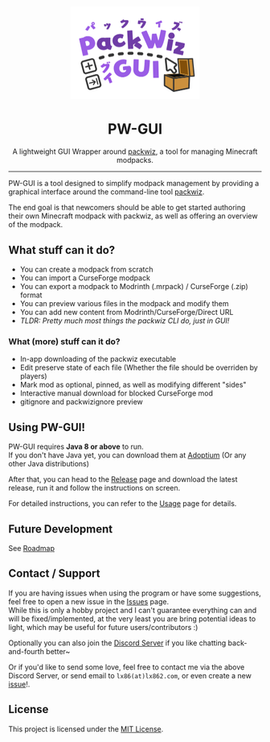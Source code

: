 <div style="text-align: center">
    <img src="./assets/pwgui_logo.svg" width="256" alt="PW-GUI Logo">    
    <h1>PW-GUI</h1>
    <p>A lightweight GUI Wrapper around <a href="https://github.com/packwiz/packwiz">packwiz</a>, a tool for managing Minecraft modpacks.</p>
</div>

---

PW-GUI is a tool designed to simplify modpack management by providing a graphical interface around the command-line tool [packwiz](https://packwiz.infra.link).

The end goal is that newcomers should be able to get started authoring their own Minecraft modpack with packwiz, as well as offering an overview of the modpack.

## What stuff can it do?
- You can create a modpack from scratch
- You can import a CurseForge modpack
- You can export a modpack to Modrinth (.mrpack) / CurseForge (.zip) format
- You can preview various files in the modpack and modify them
- You can add new content from Modrinth/CurseForge/Direct URL
- *TLDR: Pretty much most things the packwiz CLI do, just in GUI!*

### What (more) stuff can it do?
- In-app downloading of the packwiz executable
- Edit preserve state of each file (Whether the file should be overriden by players)
- Mark mod as optional, pinned, as well as modifying different "sides"
- Interactive manual download for blocked CurseForge mod
- gitignore and packwizignore preview

## Using PW-GUI!
PW-GUI requires **Java 8 or above** to run.  
If you don't have Java yet, you can download them at [Adoptium](https://adoptium.net) (Or any other Java distributions)

After that, you can head to the [Release](https://github.com/Kenny-Hui/PW-GUI/releases) page and download the latest release, run it and follow the instructions on screen.  

For detailed instructions, you can refer to the [Usage](./docs/Usage.md) page for details.

## Future Development
See [Roadmap](./docs/Roadmap.md)

## Contact / Support
If you are having issues when using the program or have some suggestions, feel free to open a new issue in the [Issues](https://github.com/Kenny-Hui/PW-GUI/issues) page.  
While this is only a hobby project and I can't guarantee everything can and will be fixed/implemented, at the very least you are bring potential ideas to light, which may be useful for future users/contributors :)

Optionally you can also join the [Discord Server](https://discord.gg/jzbhWEBFPx) if you like chatting back-and-fourth better~

Or if you'd like to send some love, feel free to contact me via the above Discord Server, or send email to `lx86(at)lx862.com`, or even create a new [issue](https://github.com/Kenny-Hui/PW-GUI/issues)!.

## License
This project is licensed under the [MIT License](./LICENSE).